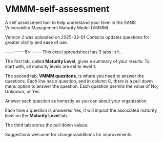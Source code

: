 # VMMM-self-assessment
A self assessment tool to help understand your level in the SANS Vulnerability Management Maturity Model (VMMM).

Version 2 was uploaded on 2025-03-01
Contains updates questions for greater clarity and ease of use. 

----------8<  -----
This excel spreadsheet has 3 tabs in it.

The first tab, called <b>Maturity Level</b>, gives a summary of your results.   To start with, all maturity levels are set to level 1.

The second tab, <B>VMMM questions</B>,  is where you need to answer the questions.   Each line has a question, and in column C, there is a pull down menu option to answer the question. 
Each question permits the value of No, Unknown, or Yes.   

Answer each question as honestly as you can about your organization.   

Each time a question is answered Yes, it will impact the associated maturity level on the <B>Maturity Level </B> tab. 

The third tab stores the pull down values. 

Suggestions welcome for changes/additions for improvements. 
